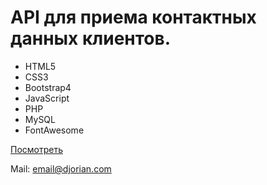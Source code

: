 <h1>API для приема контактных данных клиентов.</h1>

<ul>
  <li>HTML5</li>
  <li>CSS3</li>
  <li>Bootstrap4</li>
  <li>JavaScript</li>
  <li>PHP</li>
  <li>MySQL</li>
  <li>FontAwesome</li>
</ul>

<p><a href="http://djorian.byethost22.com/portfolio12">Посмотреть</a></p>

<p>Mail: <a href="mailto:email@djorian.com">email@djorian.com</a></p>